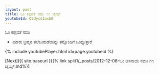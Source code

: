 ```yaml
---
layout: post
title: ಓಂ ಕಪ್ಲವತೆ ನಮಃ ೧೧ ಟೈಮ್ಸ್
youtubeId: Q5dycd1uxb0
---
```

 
 
 ಓಂ ಕಪ್ಲವತೆ ನಮಃ  
 
 -  ಯಾರು ಬ್ರಹ್ಮನ ತಲೆಬುರುಡೆಯನ್ನು ತನ್ನೊಂದಿಗೆ ಒಯ್ಯುತ್ತಾರೆ 
 
  
 
  
 
 
 
 
 
 


{% include youtubePlayer.html id=page.youtubeId %}
 
[Next]({{ site.baseurl }}{% link  split1/_posts/2012-12-06-ಓಂ ಆಸನಾಯೆ ನಮಃ ೧೧ ಟೈಮ್ಸ್.md%})
 

